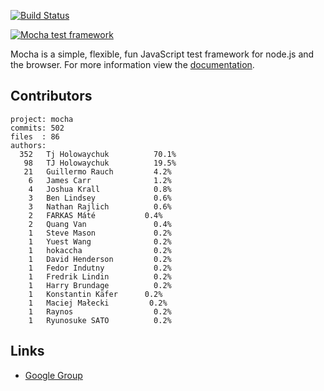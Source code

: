  [![Build Status](https://secure.travis-ci.org/visionmedia/mocha.png)](http://travis-ci.org/visionmedia/mocha)

  [![Mocha test framework](http://f.cl.ly/items/3l1k0n2A1U3M1I1L210p/Screen%20Shot%202012-02-24%20at%202.21.43%20PM.png)](http://visionmedia.github.com/mocha)

  Mocha is a simple, flexible, fun JavaScript test framework for node.js and the browser. For more information view the [documentation](http://visionmedia.github.com/mocha).

## Contributors

```
project: mocha
commits: 502
files  : 86
authors: 
  352	Tj Holowaychuk          70.1%
   98	TJ Holowaychuk          19.5%
   21	Guillermo Rauch         4.2%
    6	James Carr              1.2%
    4	Joshua Krall            0.8%
    3	Ben Lindsey             0.6%
    3	Nathan Rajlich          0.6%
    2	FARKAS Máté           0.4%
    2	Quang Van               0.4%
    1	Steve Mason             0.2%
    1	Yuest Wang              0.2%
    1	hokaccha                0.2%
    1	David Henderson         0.2%
    1	Fedor Indutny           0.2%
    1	Fredrik Lindin          0.2%
    1	Harry Brundage          0.2%
    1	Konstantin Käfer      0.2%
    1	Maciej Małecki         0.2%
    1	Raynos                  0.2%
    1	Ryunosuke SATO          0.2%
```

## Links

  - [Google Group](http://groups.google.com/group/mochajs)